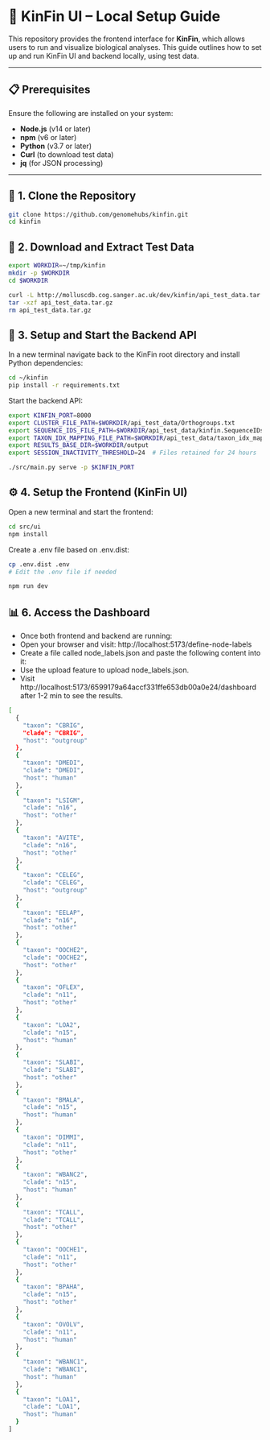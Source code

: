 # 🧬 KinFin UI – Local Setup Guide

This repository provides the frontend interface for **KinFin**, which allows users to run and visualize biological analyses. This guide outlines how to set up and run KinFin UI and backend locally, using test data.

---

## 📋 Prerequisites

Ensure the following are installed on your system:

- **Node.js** (v14 or later)
- **npm** (v6 or later)
- **Python** (v3.7 or later)
- **Curl** (to download test data)
- **jq** (for JSON processing)

---

## 🔧 1. Clone the Repository

```bash
git clone https://github.com/genomehubs/kinfin.git
cd kinfin
```

## 📂 2. Download and Extract Test Data

```bash
export WORKDIR=~/tmp/kinfin
mkdir -p $WORKDIR
cd $WORKDIR

curl -L http://molluscdb.cog.sanger.ac.uk/dev/kinfin/api_test_data.tar.gz -o api_test_data.tar.gz
tar -xzf api_test_data.tar.gz
rm api_test_data.tar.gz
```

## 🧪 3. Setup and Start the Backend API

In a new terminal navigate back to the KinFin root directory and install Python dependencies:

```bash
cd ~/kinfin
pip install -r requirements.txt
```

Start the backend API:

```bash
export KINFIN_PORT=8000
export CLUSTER_FILE_PATH=$WORKDIR/api_test_data/Orthogroups.txt
export SEQUENCE_IDS_FILE_PATH=$WORKDIR/api_test_data/kinfin.SequenceIDs.txt
export TAXON_IDX_MAPPING_FILE_PATH=$WORKDIR/api_test_data/taxon_idx_mapping.json
export RESULTS_BASE_DIR=$WORKDIR/output
export SESSION_INACTIVITY_THRESHOLD=24  # Files retained for 24 hours

./src/main.py serve -p $KINFIN_PORT
```

## ⚙️ 4. Setup the Frontend (KinFin UI)

Open a new terminal and start the frontend:

```bash
cd src/ui
npm install
```

Create a .env file based on .env.dist:

```bash
cp .env.dist .env
# Edit the .env file if needed
```

```bash
npm run dev
```

## 📊 6. Access the Dashboard

- Once both frontend and backend are running:
- Open your browser and visit: http://localhost:5173/define-node-labels
- Create a file called node_labels.json and paste the following content into it:
- Use the upload feature to upload node_labels.json.
- Visit http://localhost:5173/6599179a64accf331ffe653db00a0e24/dashboard after 1-2 min to see the results.

```bash
[
  {
    "taxon": "CBRIG",
    "clade": "CBRIG",
    "host": "outgroup"
  },
  {
    "taxon": "DMEDI",
    "clade": "DMEDI",
    "host": "human"
  },
  {
    "taxon": "LSIGM",
    "clade": "n16",
    "host": "other"
  },
  {
    "taxon": "AVITE",
    "clade": "n16",
    "host": "other"
  },
  {
    "taxon": "CELEG",
    "clade": "CELEG",
    "host": "outgroup"
  },
  {
    "taxon": "EELAP",
    "clade": "n16",
    "host": "other"
  },
  {
    "taxon": "OOCHE2",
    "clade": "OOCHE2",
    "host": "other"
  },
  {
    "taxon": "OFLEX",
    "clade": "n11",
    "host": "other"
  },
  {
    "taxon": "LOA2",
    "clade": "n15",
    "host": "human"
  },
  {
    "taxon": "SLABI",
    "clade": "SLABI",
    "host": "other"
  },
  {
    "taxon": "BMALA",
    "clade": "n15",
    "host": "human"
  },
  {
    "taxon": "DIMMI",
    "clade": "n11",
    "host": "other"
  },
  {
    "taxon": "WBANC2",
    "clade": "n15",
    "host": "human"
  },
  {
    "taxon": "TCALL",
    "clade": "TCALL",
    "host": "other"
  },
  {
    "taxon": "OOCHE1",
    "clade": "n11",
    "host": "other"
  },
  {
    "taxon": "BPAHA",
    "clade": "n15",
    "host": "other"
  },
  {
    "taxon": "OVOLV",
    "clade": "n11",
    "host": "human"
  },
  {
    "taxon": "WBANC1",
    "clade": "WBANC1",
    "host": "human"
  },
  {
    "taxon": "LOA1",
    "clade": "LOA1",
    "host": "human"
  }
]

```
